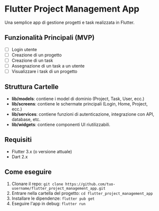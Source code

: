 # Flutter Project Management App

Una semplice app di gestione progetti e task realizzata in Flutter.

## Funzionalità Principali (MVP)

- [ ] Login utente
- [ ] Creazione di un progetto
- [ ] Creazione di un task
- [ ] Assegnazione di un task a un utente
- [ ] Visualizzare i task di un progetto

## Struttura Cartelle
- **lib/models**: contiene i model di dominio (Project, Task, User, ecc.)
- **lib/screens**: contiene le schermate principali (Login, Home, Project, ecc.)
- **lib/services**: contiene funzioni di autenticazione, integrazione con API, database, etc.
- **lib/widgets**: contiene componenti UI riutilizzabili.

## Requisiti

- Flutter 3.x (o versione attuale)
- Dart 2.x

## Come eseguire

1. Clonare il repo: `git clone https://github.com/tuo-username/flutter_project_management_app.git`
2. Entrare nella cartella del progetto: `cd flutter_project_management_app`
3. Installare le dipendenze: `flutter pub get`
4. Eseguire l'app in debug: `flutter run`

